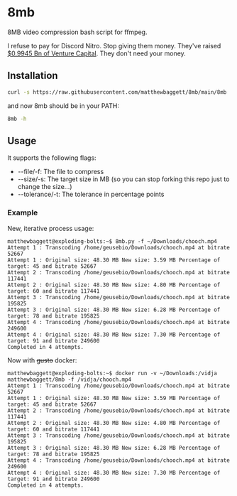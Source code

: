 # 8mb
8MB video compression bash script for ffmpeg. 

I refuse to pay for Discord Nitro. Stop giving them money. They've raised [$0.9945 Bn of Venture Capital](https://www.crunchbase.com/organization/discord/company_financials). They don't need your money.

## Installation
```bash
curl -s https://raw.githubusercontent.com/matthewbaggett/8mb/main/8mb | sudo tee /usr/local/bin/8mb >/dev/null; sudo chmod +x /usr/local/bin/8mb
```
and now 8mb should be in your PATH:
```bash
8mb -h
```

## Usage
It supports the following flags:
 * --file/-f: The file to compress
 * --size/-s: The target size in MB (so you can stop forking this repo just to change the size...)
 * --tolerance/-t: The tolerance in percentage points

### Example
New, iterative process usage:
```
matthewbaggett@exploding-bolts:~$ 8mb.py -f ~/Downloads/chooch.mp4
Attempt 1 : Transcoding /home/geusebio/Downloads/chooch.mp4 at bitrate 52667
Attempt 1 : Original size: 48.30 MB New size: 3.59 MB Percentage of target: 45 and bitrate 52667
Attempt 2 : Transcoding /home/geusebio/Downloads/chooch.mp4 at bitrate 117441
Attempt 2 : Original size: 48.30 MB New size: 4.80 MB Percentage of target: 60 and bitrate 117441
Attempt 3 : Transcoding /home/geusebio/Downloads/chooch.mp4 at bitrate 195825
Attempt 3 : Original size: 48.30 MB New size: 6.28 MB Percentage of target: 78 and bitrate 195825
Attempt 4 : Transcoding /home/geusebio/Downloads/chooch.mp4 at bitrate 249600
Attempt 4 : Original size: 48.30 MB New size: 7.30 MB Percentage of target: 91 and bitrate 249600
Completed in 4 attempts.
```

Now with ~~gusto~~ docker:
```
matthewbaggett@exploding-bolts:~$ docker run -v ~/Downloads:/vidja matthewbaggett/8mb -f /vidja/chooch.mp4
Attempt 1 : Transcoding /home/geusebio/Downloads/chooch.mp4 at bitrate 52667
Attempt 1 : Original size: 48.30 MB New size: 3.59 MB Percentage of target: 45 and bitrate 52667
Attempt 2 : Transcoding /home/geusebio/Downloads/chooch.mp4 at bitrate 117441
Attempt 2 : Original size: 48.30 MB New size: 4.80 MB Percentage of target: 60 and bitrate 117441
Attempt 3 : Transcoding /home/geusebio/Downloads/chooch.mp4 at bitrate 195825
Attempt 3 : Original size: 48.30 MB New size: 6.28 MB Percentage of target: 78 and bitrate 195825
Attempt 4 : Transcoding /home/geusebio/Downloads/chooch.mp4 at bitrate 249600
Attempt 4 : Original size: 48.30 MB New size: 7.30 MB Percentage of target: 91 and bitrate 249600
Completed in 4 attempts.
```
